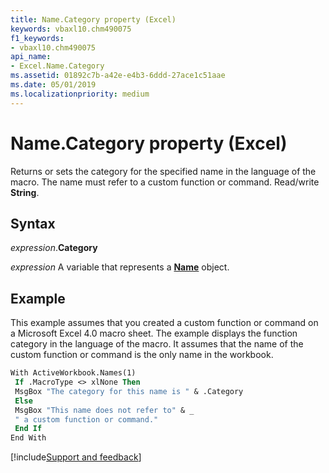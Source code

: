 ```yaml
---
title: Name.Category property (Excel)
keywords: vbaxl10.chm490075
f1_keywords:
- vbaxl10.chm490075
api_name:
- Excel.Name.Category
ms.assetid: 01892c7b-a42e-e4b3-6ddd-27ace1c51aae
ms.date: 05/01/2019
ms.localizationpriority: medium
---
```



# Name.Category property (Excel)

Returns or sets the category for the specified name in the language of the macro. The name must refer to a custom function or command. Read/write **String**.


## Syntax

_expression_.**Category**

_expression_ A variable that represents a **[Name](Excel.Name.md)** object.


## Example

This example assumes that you created a custom function or command on a Microsoft Excel 4.0 macro sheet. The example displays the function category in the language of the macro. It assumes that the name of the custom function or command is the only name in the workbook.

```vb
With ActiveWorkbook.Names(1) 
 If .MacroType <> xlNone Then 
 MsgBox "The category for this name is " & .Category 
 Else 
 MsgBox "This name does not refer to" & _ 
 " a custom function or command." 
 End If 
End With
```




[!include[Support and feedback](~/includes/feedback-boilerplate.md)]